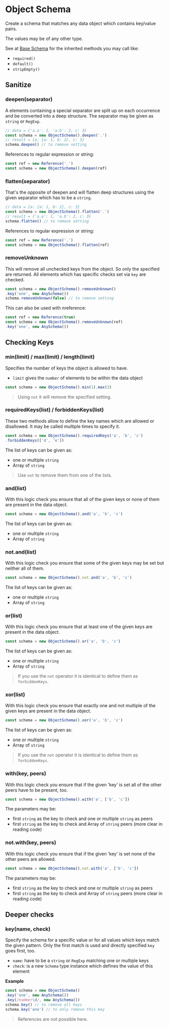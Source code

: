 # Object Schema

Create a schema that matches any data object which contains key/value pairs.

The values may be of any other type.

See at [Base Schema](base.md) for the inherited methods you may call like:
- `required()`
- `default()`
- `stripEmpty()`


## Sanitize

### deepen(separator)

A elements containing a special separator are split up on each occurrence and be
converted into a deep structure. The separator may be given as `string` or `RegExp`.

```js
// data = {'a.a': 1, 'a.b': 2, c: 3}
const schema = new ObjectSchema().deepen('.')
// result = {a: {a: 1, b: 2}, c: 3}
schema.deepen() // to remove setting
```

References to regular expression or string:

```js
const ref = new Reference('.')
const schema = new ObjectSchema().deepen(ref)
```

### flatten(separator)

That's the opposite of deepen and will flatten deep structures using the given
separator which has to be a `string`.

```js
// data = {a: {a: 1, b: 2}, c: 3}
const schema = new ObjectSchema().flatten('.')
// result = {'a.a': 1, 'a.b': 2, c: 3}
schema.flatten() // to remove setting
```

References to regular expression or string:

```js
const ref = new Reference('.')
const schema = new ObjectSchema().flatten(ref)
```

### removeUnknown

This will remove all unchecked keys from the object. So only the specified are returned.
All elements which has specific checks set via `key` are checked.

```js
const schema = new ObjectSchema().removeUnknown()
.key('one', new AnySchema())
schema.removeUnknown(false) // to remove setting
```

This can also be used with nreference:

```js
const ref = new Reference(true)
const schema = new ObjectSchema().removeUnknown(ref)
.key('one', new AnySchema())
```




## Checking Keys

### min(limit) / max(limit) / length(limit)

Specifies the number of keys the object is allowed to have.
- `limit` gives the `number` of elements to be within the data object

```js
const schema = new ObjectSchema().min(1).max(3)
```

> Using `not` it will remove the specified setting.

### requiredKeys(list) / forbiddenKeys(list)

These two methods allow to define the key names which are allowed or disallowed.
It may be called multiple times to specify it.

```js
const schema = new ObjectSchema().requiredKeys('a', 'b', 'c')
.forbiddenKeys(['d', 'e'])
```

The list of keys can be given as:
- one or multiple `string`
- Array of `string`

> Use `not` to remove them from one of the lists.

### and(list)

With this logic check you ensure that all of the given keys or none of them are
present in the data object.

```js
const schema = new ObjectSchema().and('a', 'b', 'c')
```

The list of keys can be given as:
- one or multiple `string`
- Array of `string`

### not.and(list)

With this logic check you ensure that some of the given keys may be set but neither
all of them.

```js
const schema = new ObjectSchema().not.and('a', 'b', 'c')
```

The list of keys can be given as:
- one or multiple `string`
- Array of `string`

### or(list)

With this logic check you ensure that at least one of the given keys are
present in the data object.

```js
const schema = new ObjectSchema().or('a', 'b', 'c')
```

The list of keys can be given as:
- one or multiple `string`
- Array of `string`

> If you use the `not` operator it is identical to define them as `forbiddenKeys`.

### xor(list)

With this logic check you ensure that exactly one and not multiple of the given keys are
present in the data object.

```js
const schema = new ObjectSchema().xor('a', 'b', 'c')
```

The list of keys can be given as:
- one or multiple `string`
- Array of `string`

> If you use the `not` operator it is identical to define them as `forbiddenKeys`.

### with(key, peers)

With this logic check you ensure that if the given 'key' is set all of the other
peers have to be present, too.

```js
const schema = new ObjectSchema().with('a', ['b', 'c'])
```

The parameters may be:
- first `string` as the key to check and one or multiple `string` as peers
- first `string` as the key to check and Array of `string` peers (more clear in
  reading code)

### not.with(key, peers)

With this logic check you ensure that if the given 'key' is set none of the other
peers are allowed.

```js
const schema = new ObjectSchema().not.with('a', ['b', 'c'])
```

The parameters may be:
- first `string` as the key to check and one or multiple `string` as peers
- first `string` as the key to check and Array of `string` peers (more clear in
  reading code)


## Deeper checks

### key(name, check)

Specify the schema for a specific value or for all values which keys match the given pattern. Only the first
match is used and directly specified `key` goes first, too.
- `name`: have to be a `string` or `RegExp` matching one or multiple keys
- `check`: is a new `Schema` type instance which defines the value of this element

__Example__

```js
const schema = new ObjectSchema()
.key('one', new AnySchema())
.key(/number\d/, new AnySchema())
schema.key() // to remove all keys
schema.key('one') // to only remove this key
```

> References are not possible here.
